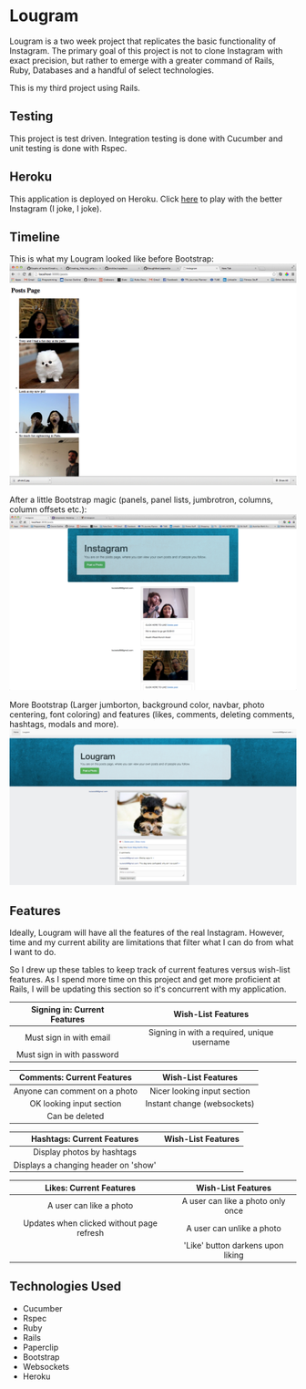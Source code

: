 Lougram
===
Lougram is a two week project that replicates the basic functionality of Instagram. The primary goal of this project is not to clone Instagram with exact precision, but rather to emerge with a greater command of Rails, Ruby, Databases and a handful of select technologies. 

This is my third project using Rails. 

Testing
---
This project is test driven. Integration testing is done with Cucumber and unit testing is done with Rspec.

Heroku
---
This application is deployed on Heroku. Click [here] to play with the better Instagram (I joke, I joke).

Timeline
---

This is what my Lougram looked like before Bootstrap:
![](README_images/img/unstyled_instagram.png)


After a little Bootstrap magic (panels, panel lists, jumbrotron, columns, column offsets etc.):
![](README_images/img/progression_one.png)


More Bootstrap (Larger jumborton, background color, navbar, photo centering, font coloring) and features (likes, comments, deleting comments, hashtags, modals and more).
![](README_images/img/progression_two.png)

Features
---
Ideally, Lougram will have all the features of the real Instagram. However, time and my current ability are limitations that filter what I can do from what I want to do.

So I drew up these tables to keep track of current features versus wish-list features. As I spend more time on this project and get more proficient at Rails, I will be updating this section so it's concurrent with my application.


Signing in: Current Features             | Wish-List Features
:----------------:                       | :-----------------:
Must sign in with email                  | Signing in with a required, unique username
Must sign in with password               |

Comments: Current Features               | Wish-List Features
:----------------:                       | :-----------------:
Anyone can comment on a photo            | Nicer looking input section
OK looking input section                 | Instant change (websockets)
Can be deleted                           |

Hashtags: Current Features               | Wish-List Features
:----------------:                       |  :-----------------:
Display photos by hashtags               |
Displays a changing header on 'show'     |

Likes: Current Features                  | Wish-List Features
:----------------:                       | :-----------------:
A user can like a photo                  | A user can like a photo only once
Updates when clicked without page refresh| A user can unlike a photo
                                         | 'Like' button darkens upon liking

Technologies Used
---
* Cucumber
* Rspec
* Ruby
* Rails
* Paperclip
* Bootstrap
* Websockets
* Heroku


[here]:http://lougram.herokuapp.com/
